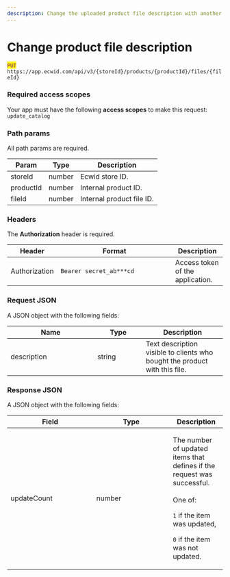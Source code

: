 ```yaml
---
description: Change the uploaded product file description with another one.
---
```


# Change product file description

<mark style="color:purple;">`PUT`</mark> `https://app.ecwid.com/api/v3/{storeId}/products/{productId}/files/{fileId}`&#x20;

### Required access scopes

Your app must have the following **access scopes** to make this request: `update_catalog`

### Path params

All path params are required.

| Param     | Type   | Description               |
| --------- | ------ | ------------------------- |
| storeId   | number | Ecwid store ID.           |
| productId | number | Internal product ID.      |
| fileId    | number | Internal product file ID. |

### Headers

The **Authorization** header is required.

<table><thead><tr><th>Header</th><th width="252">Format</th><th>Description</th></tr></thead><tbody><tr><td>Authorization</td><td><code>Bearer secret_ab***cd</code></td><td>Access token of the application.</td></tr></tbody></table>

### Request JSON

A JSON object with the following fields:

<table data-full-width="false"><thead><tr><th width="187">Name</th><th width="97">Type</th><th>Description</th></tr></thead><tbody><tr><td>description</td><td>string</td><td>Text description visible to clients who bought the product with this file.</td></tr></tbody></table>

### Response JSON

A JSON object with the following fields:

<table><thead><tr><th width="184.54296875">Field</th><th width="162.77734375">Type</th><th>Description</th></tr></thead><tbody><tr><td>updateCount</td><td>number</td><td><p>The number of updated items that defines if the request was successful.<br><br>One of:</p><p><code>1</code> if the item was updated,</p><p><code>0</code> if the item was not updated.</p></td></tr></tbody></table>
